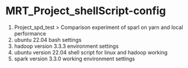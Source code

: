 # MRT_Project_shellScript-config
1. Project_spd_test > Comparison experiment of sparl on yarn and local performance
2. ubuntu 22.04 bash settings
3. hadoop version 3.3.3 environment settings
4. ubuntu version 22.04 shell script for linux and hadoop working
5. spark version 3.3.0 working environment settings
